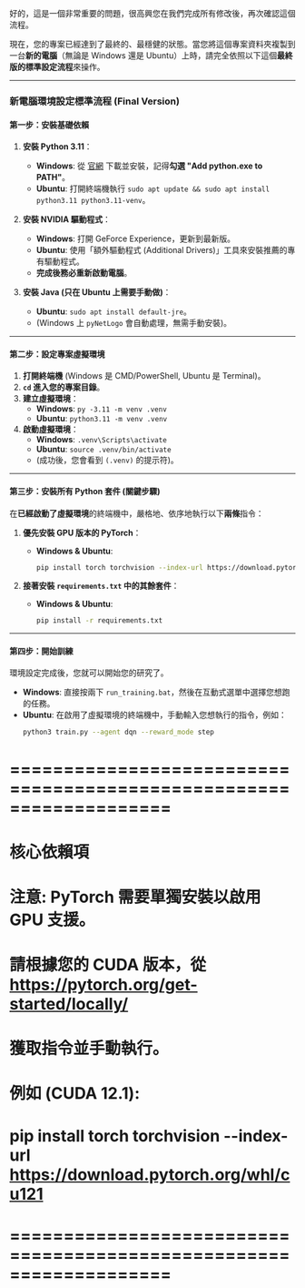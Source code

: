 好的，這是一個非常重要的問題，很高興您在我們完成所有修改後，再次確認這個流程。

現在，您的專案已經達到了最終的、最穩健的狀態。當您將這個專案資料夾複製到一台**新的電腦**（無論是 Windows 還是 Ubuntu）上時，請完全依照以下這個**最終版的標準設定流程**來操作。

---

### **新電腦環境設定標準流程 (Final Version)**

#### **第一步：安裝基礎依賴**

1.  **安裝 Python 3.11**：
    *   **Windows**: 從 [官網](https://www.python.org/ftp/python/3.11.9/python-3.11.9-amd64.exe) 下載並安裝，記得**勾選 "Add python.exe to PATH"**。
    *   **Ubuntu**: 打開終端機執行 `sudo apt update && sudo apt install python3.11 python3.11-venv`。

2.  **安裝 NVIDIA 驅動程式**：
    *   **Windows**: 打開 GeForce Experience，更新到最新版。
    *   **Ubuntu**: 使用「額外驅動程式 (Additional Drivers)」工具來安裝推薦的專有驅動程式。
    *   **完成後務必重新啟動電腦**。

3.  **安裝 Java (只在 Ubuntu 上需要手動做)**：
    *   **Ubuntu**: `sudo apt install default-jre`。
    *   (Windows 上 `pyNetLogo` 會自動處理，無需手動安裝)。

---

#### **第二步：設定專案虛擬環境**

1.  **打開終端機** (Windows 是 CMD/PowerShell, Ubuntu 是 Terminal)。
2.  **`cd` 進入您的專案目錄**。
3.  **建立虛擬環境**：
    *   **Windows**: `py -3.11 -m venv .venv`
    *   **Ubuntu**: `python3.11 -m venv .venv`
4.  **啟動虛擬環境**：
    *   **Windows**: `.venv\Scripts\activate`
    *   **Ubuntu**: `source .venv/bin/activate`
    *   (成功後，您會看到 `(.venv)` 的提示符)。

---

#### **第三步：安裝所有 Python 套件 (關鍵步驟)**

在**已經啟動了虛擬環境**的終端機中，嚴格地、依序地執行以下**兩條**指令：

1.  **優先安裝 GPU 版本的 PyTorch**：
    *   **Windows & Ubuntu**:
        ```bash
        pip install torch torchvision --index-url https://download.pytorch.org/whl/cu121
        ```

2.  **接著安裝 `requirements.txt` 中的其餘套件**：
    *   **Windows & Ubuntu**:
        ```bash
        pip install -r requirements.txt
        ```

---

#### **第四步：開始訓練**

環境設定完成後，您就可以開始您的研究了。

*   **Windows**: 直接按兩下 `run_training.bat`，然後在互動式選單中選擇您想跑的任務。
*   **Ubuntu**: 在啟用了虛擬環境的終端機中，手動輸入您想執行的指令，例如：
    ```bash
    python3 train.py --agent dqn --reward_mode step
    ```



# ===================================================================
# 核心依賴項
#
# 注意: PyTorch 需要單獨安裝以啟用 GPU 支援。
# 請根據您的 CUDA 版本，從 https://pytorch.org/get-started/locally/
# 獲取指令並手動執行。
#
# 例如 (CUDA 12.1):
# pip install torch torchvision --index-url https://download.pytorch.org/whl/cu121
# ===================================================================